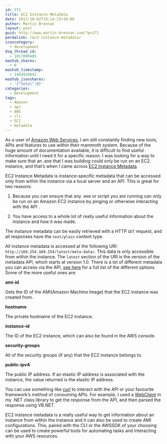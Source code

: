 ```yaml
---
id: 371
title: EC2 Instance Metadata
date: 2013-10-02T19:14:23+10:00
author: Martin Brennan
layout: post
guid: http://www.martin-brennan.com/?p=371
permalink: /ec2-instance-metadata/
iconcategory:
  - development
dsq_thread_id:
  - 1817009485
mashsb_shares:
  - 0
mashsb_timestamp:
  - 1464920042
mashsb_jsonshares:
  - '{"total":0}'
categories:
  - Development
tags:
  - Amazon
  - api
  - AWS
  - cli
  - EC2
  - metadata
---
```

As a user of [Amazon Web Services](http://aws.amazon.com), I am still constantly finding new tools, APIs and features to use within their mammoth system. Because of the huge amount of documentation available, it is difficult to find useful information until I need it for a specific reason. I was looking for a way to make sure that an .exe that I was building could only be run on an EC2 instance, and that’s when I came across [EC2 Instance Metadata](http://docs.aws.amazon.com/AWSEC2/latest/UserGuide/AESDG-chapter-instancedata.html).

<!--more-->

EC2 Instance Metadata is instance-specific metadata that can be accessed only from within the instance via a local server and an API. This is great for two reasons:

1. Because you can ensure that any .exe or script you are running can only be run on an Amazon EC2 instance by pinging or otherwise interacting with the API .

2. You have access to a whole lot of really useful information about the instance and how it was made.

The instance metadata can be easily retrieved with a HTTP `GET` request, and all responses have the `text/plain` content type.

All instance metadata is accessed at the following URI: `http://169.254.169.254/latest/meta-data/`. This data is only accessible from within the instance. The `latest` section of the URI is the version of the metadata API, which starts at version 1.0. There is a lot of different metadata you can access via the API, [see here](http://docs.aws.amazon.com/AWSEC2/latest/UserGuide/AESDG-chapter-instancedata.html) for a full list of the different options. Some of the more useful ones are:

**ami-id**

Gets the ID of the AMI(Amazon Machine Image) that the EC2 instance was created from.

**hostname**

The private hostname of the EC2 instance.

**instance-id**

The ID of the EC2 instance, which can also be found in the AWS console.

**security-groups**

All of the security groups (if any) that the EC2 instance belongs to.

**public-ipv4**

The public IP address. If an elastic IP address is associated with the instance, the value returned is the elastic IP address.

You can use something like [curl](http://curl.haxx.se/) to interact with the API or your favourite framework’s method of consuming APIs. For example, I used a [WebClient](http://msdn.microsoft.com/en-us/library/system.net.webclient.aspx) in my .NET class library to get the response from the API, and then parsed the response using VB.NET.

EC2 instance metadata is a really useful way to get information about an instance from within the instance and it can also be used to create AMI configurations. This, paired with the CLI or the AWSSDK of your choosing can be used to create powerful tools for automating tasks and interacting with your AWS resources.
